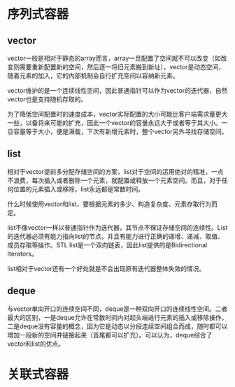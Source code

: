# 序列式容器

## vector

​	vector一般是相对于静态的array而言，array一旦配置了空间就不可以改变（如改变则需要重新配置新的空间，然后逐一将旧元素搬到新址），vector是动态空间，随着元素的加入，它的内部机制会自行扩充空间以容纳新元素。

​	vector维护的是一个连续线性空间，因此普通指针可以作为vector的迭代器，自然vector也是支持随机存取的。

​	为了降低空间配置时的速度成本，vector实际配置的大小可能比客户端需求量更大一些，以备将来可能的扩充，因此一个vector的容量永远大于或者等于其大小。一旦容量等于大小，便是满载，下次有新增元素时，整个vector另外寻找存储空间。

## list

​	相对于vector提前多分配存储空间的方案，list对于空间的运用绝对的精准，一点不浪费，每次插入或者删除一个元素，就配置或释放一个元素空间。而且，对于任何位置的元素插入或移除，list永远都是常数时间。

​	什么时候使用vector和list，要根据元素的多少、构造复杂度、元素存取行为而定。

​	list不像vector一样以普通指针作为迭代器，其节点不保证存储空间的连续性。List的迭代器必须有能力指向list的节点，并且有能力进行正确的递增、递减、取值、成员存取等操作。STL list是一个双向链表，因此list提供的是Bidirectional Iterators。

​	list相对于vector还有一个好处就是不会出现原有迭代器整体失效的情况。

## deque

​	与vector单向开口的连续空间不同，deque是一种双向开口的连续线性空间。二者最大的区别，一是deque允许在常数时间内对起头端进行元素的插入或移除操作，二是deque没有容量的概念，因为它是动态以分段连续空间组合而成，随时都可以增加一段新的空间并链接起来（首尾都可以扩充）。可以认为，deque综合了vector和list的优点。

# 关联式容器
